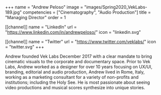 +++
 name = "Andrew Peloso"
 image = "images/Spring2020_VekLabs-189.jpg"
 competencies = ["Cinematography", "Audio Production"]
 title = "Managing Director"
 order = 1

[[channel]]
  name = "LinkedIn"
  url = "https://www.linkedin.com/in/andrewpeloso/"
  icon = "linkedin.svg"

[[channel]]
  name = "Twitter"
  url = "https://www.twitter.com/veklabs/"
  icon = "twitter.svg"
+++

Andrew founded Vek Labs December 2017 with a clear mandate to bring cinematic visuals to the corporate and documentary space. Prior to Vek Labs, Andrew worked as a designer for over 10 years focusing on UX/UI, branding, editorial and audio production, Andrew lived in Rome, Italy, working as a marketing consultant for a variety of non-profits and institutions; including the Holy See. He is most passionate about seeing video productions and musical scores synthesize into unique stories.
